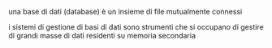 una base di dati (database) è un insieme di file mutualmente connessi

i sistemi di gestione di basi di dati sono strumenti che si occupano di gestire di grandi masse di  dati residenti su memoria secondaria

